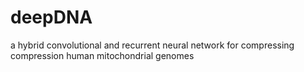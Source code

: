 # deepDNA
a hybrid convolutional and recurrent neural network for compressing compression human mitochondrial genomes
